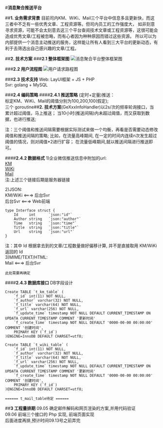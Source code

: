 #**消息聚合推送平台**

##**1. 业务需求背景**
   目前司内KM、WiKi、Mail三个平台中信息多且更新快，而这三者中不乏有一些优秀文章、工程资源等。但司内员工的工作强度大，
如非刻意寻求资源，可能不会太刻意去这三个平台查阅技术文章或工程资源等，这很可能会造成优秀文章/工程被忽略，而有心者因为种种原因而错过这些资源。
所以可以为内部提供一个消息主动推送的服务，这样能让所有人看到三大平台的更新动态，有利于去筛选出自己感兴趣的文章/工程。


##**2. 技术方案**
###**2.1 整体框架图**
![消息聚合平台整体框架图](https://msgplat.oss-cn-beijing.aliyuncs.com/%E6%B6%88%E6%81%AF%E8%81%9A%E5%90%88%E6%8E%A8%E9%80%81%E5%B9%B3%E5%8F%B0%E6%96%B9%E6%A1%88.png?Expires=1567616048&OSSAccessKeyId=TMP.hXmVyGfsaMx7ksv8Qe4ecxEmFAeMkiqv2NDsUqfpr4iPkmXFs2KxC3kewfeoGDZ34thUx4M4m3GZmWXSFDyazKVKWKuDLqzMYFjxcdfzWkTkj2NrJVRjvPSo9Zez1T.tmp&Signature=Z8S5Snw72jOBz1qSxbsoN75Ldr8%3D "消息聚合推送平台整体框架图")

###**2.2 用户流程图**
![用户请求路程图](https://msgplat.oss-cn-beijing.aliyuncs.com/%E7%94%A8%E6%88%B7%E8%AF%B7%E6%B1%82%E6%B5%81%E7%A8%8B%E5%9B%BE.png?Expires=1567616096&OSSAccessKeyId=TMP.hXmVyGfsaMx7ksv8Qe4ecxEmFAeMkiqv2NDsUqfpr4iPkmXFs2KxC3kewfeoGDZ34thUx4M4m3GZmWXSFDyazKVKWKuDLqzMYFjxcdfzWkTkj2NrJVRjvPSo9Zez1T.tmp&Signature=QyPUJIFFgyPtmAmqXINJiZSy25I%3D
 "消息聚合推送平台整体框架图")

###**2.3 技术支持**
Web: LayUI框架 + JS + PHP<br> 
Svr: golang + MySQL<br>

###**2.4 编码策略**
####**2.4.1 推送策略**
(定时+定量)推送：<br>
标定KM、WiKi、Mail的阈值分别为100,200,100(假定);<br>
三个 goroutine##**2. 技术方案**(GeXxxInfoHandler)以2s/次的频率轮询接口，当累计超过阈值，马上推送；
当10小时(推送间隔)内未超过阈值，而又获取到数据，也进行推送;

注：三个阈值和推送间隔需要根据实际测试来做一个均衡，再看是否需要动态修改阈值和推送间隔的策略;
比如，在流量高峰期间, 在一定的时间内连续n次发生超过阈值的情况，则对阈值*2进行扩容；
在流量低峰期间,就以推送间隔进行推送即可。

####**2.4.2 数据格式**
1)企业微信推送信息中附加的url:<br>
[KM](ttp://127.0.0.1:10000/km_request)<br>
[WiKi](ttp://127.0.0.1:10000/wiki_request)<br>
[Mail](ttp://127.0.0.1:10000/mail_request)<br>
注:上述三个链接后期是服务器链接<br>

2)JSON:<br>
KM/WiKi <===> 后台Svr<br>
后台Svr  <===> Web前端<br>
```
type Interface struct {
    Id     int      `json:"id"`
    Author string   `json:"author"`
    Time   string   `json:"time"`
    Title  string   `json:"title"`
    Url    string   `json:"url"`
} 
```
注：其中 Id 根据拿去到的文章/工程数量做好偏移计算, 并不是直接取用 KM/WiKi 返回的 Id<br>
3)MIME/TEXT/HTML:<br>
Mail <===> 后台Svr <br>
```
此处需要再确定
```
####**2.4.3 数据库接口**
DB字段设计
```
Create TABLE `t_km_table` (
    `f_id` int(11) NOT NULL,
    `f_author` varchar(32) NOT NULL,
    `f_title` varchar(64) NOT NULL,
    `f_url` varchar(256) NOT NULL,
    `f_update_time` timestamp NOT NULL DEFAULT CURRENT_TIMESTAMP ON UPDATA CURRENT_TIMESTAMP COMMENT '更新时间'
    `f_create_time` timestamp NOT NULL DEFAULT '0000-00-00 00:00:00' COMMENT '创建时间',
    PRIMARY KEY (`f_id`)
)ENGINE=InnoDB DEFAULT CHARSET=utf8;

Create TABLE `t_wiki_table` (
    `f_id` int(11) NOT NULL,
    `f_author` varchar(32) NOT NULL,
    `f_title` varchar(64) NOT NULL,
    `f_url` varchar(256) NOT NULL,
    `f_update_time` timestamp NOT NULL DEFAULT CURRENT_TIMESTAMP ON UPDATA CURRENT_TIMESTAMP COMMENT '更新时间'
    `f_create_time` timestamp NOT NULL DEFAULT '0000-00-00 00:00:00' COMMENT '创建时间',
    PRIMARY KEY (`f_id`)
)ENGINE=InnoDB DEFAULT CHARSET=utf8;

====== t_mail_table待定 ======
```
##**3 工程量排期**
09.05 确定邮件解码和网页渲染的方案,并用代码验证<br>
09.06 前端三个接口的 Php 实现, 前端页面实现<br>
后面进度再排,预计时间09.13号之前弄完
